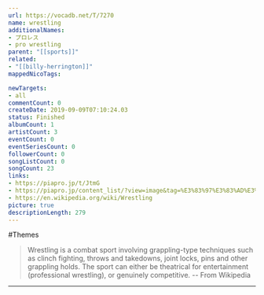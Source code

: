 ```yaml
---
url: https://vocadb.net/T/7270
name: wrestling
additionalNames: 
- プロレス
- pro wrestling
parent: "[[sports]]"
related:
- "[[billy-herrington]]"
mappedNicoTags:

newTargets:
- all
commentCount: 0
createDate: 2019-09-09T07:10:24.03
status: Finished
albumCount: 1
artistCount: 3
eventCount: 0
eventSeriesCount: 0
followerCount: 0
songListCount: 0
songCount: 23
links: 
- https://piapro.jp/t/JtmG
- https://piapro.jp/content_list/?view=image&tag=%E3%83%97%E3%83%AD%E3%83%AC%E3%82%B9
- https://en.wikipedia.org/wiki/Wrestling
picture: true
descriptionLength: 279
---
```


#Themes

>Wrestling is a combat sport involving grappling-type techniques such as clinch fighting, throws and takedowns, joint locks, pins and other grappling holds. The sport can either be theatrical for entertainment (professional wrestling), or genuinely competitive.
-- From Wikipedia

---

